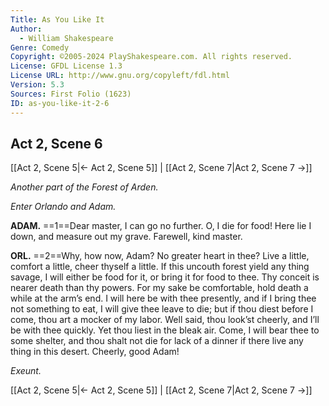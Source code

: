 ```yaml
---
Title: As You Like It
Author: 
  - William Shakespeare
Genre: Comedy
Copyright: ©2005-2024 PlayShakespeare.com. All rights reserved.
License: GFDL License 1.3
License URL: http://www.gnu.org/copyleft/fdl.html
Version: 5.3
Sources: First Folio (1623)
ID: as-you-like-it-2-6
---
```


## Act 2, Scene 6
[[Act 2, Scene 5|← Act 2, Scene 5]] | [[Act 2, Scene 7|Act 2, Scene 7 →]]

*Another part of the Forest of Arden.*

*Enter Orlando and Adam.*

**ADAM.**
==1==Dear master, I can go no further. O, I die for food! Here lie I down, and measure out my grave. Farewell, kind master.

**ORL.**
==2==Why, how now, Adam? No greater heart in thee? Live a little, comfort a little, cheer thyself a little. If this uncouth forest yield any thing savage, I will either be food for it, or bring it for food to thee. Thy conceit is nearer death than thy powers. For my sake be comfortable, hold death a while at the arm’s end. I will here be with thee presently, and if I bring thee not something to eat, I will give thee leave to die; but if thou diest before I come, thou art a mocker of my labor. Well said, thou look’st cheerly, and I’ll be with thee quickly. Yet thou liest in the bleak air. Come, I will bear thee to some shelter, and thou shalt not die for lack of a dinner if there live any thing in this desert. Cheerly, good Adam!

*Exeunt.*

[[Act 2, Scene 5|← Act 2, Scene 5]] | [[Act 2, Scene 7|Act 2, Scene 7 →]]